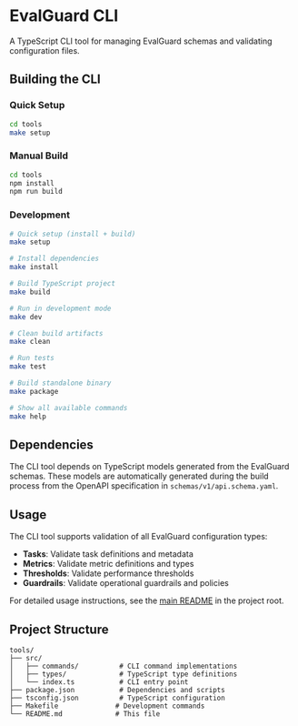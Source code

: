 # EvalGuard CLI

A TypeScript CLI tool for managing EvalGuard schemas and validating configuration files.

## Building the CLI

### Quick Setup

```bash
cd tools
make setup
```

### Manual Build

```bash
cd tools
npm install
npm run build
```

### Development

```bash
# Quick setup (install + build)
make setup

# Install dependencies
make install

# Build TypeScript project
make build

# Run in development mode
make dev

# Clean build artifacts
make clean

# Run tests
make test

# Build standalone binary
make package

# Show all available commands
make help
```

## Dependencies

The CLI tool depends on TypeScript models generated from the EvalGuard schemas. These models are automatically generated during the build process from the OpenAPI specification in `schemas/v1/api.schema.yaml`.

## Usage

The CLI tool supports validation of all EvalGuard configuration types:

- **Tasks**: Validate task definitions and metadata
- **Metrics**: Validate metric definitions and types  
- **Thresholds**: Validate performance thresholds
- **Guardrails**: Validate operational guardrails and policies

For detailed usage instructions, see the [main README](../README.md) in the project root.

## Project Structure

```
tools/
├── src/
│   ├── commands/          # CLI command implementations
│   ├── types/             # TypeScript type definitions
│   └── index.ts           # CLI entry point
├── package.json           # Dependencies and scripts
├── tsconfig.json          # TypeScript configuration
├── Makefile              # Development commands
└── README.md             # This file
``` 